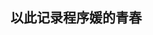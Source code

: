 <!--
 * @Descripttion: 
 * @version: 
 * @Author: yanghui
 * @Date: 2021-03-08 15:13:56
 * @LastEditors: yanghui
 * @LastEditTime: 2021-03-08 15:14:35
-->
## 以此记录程序媛的青春